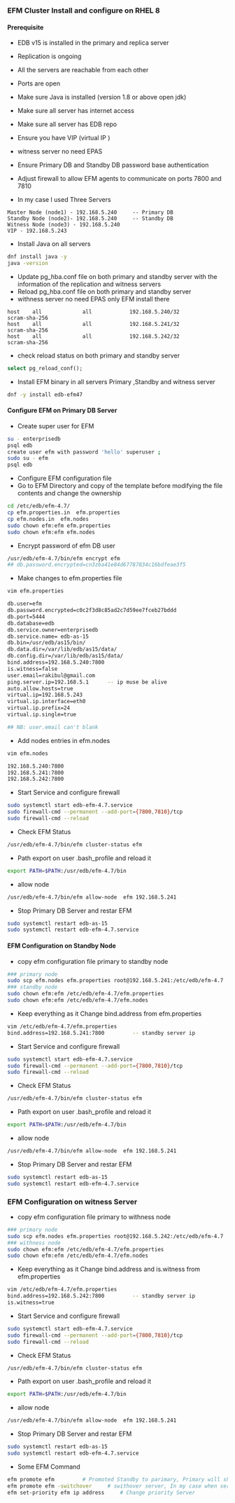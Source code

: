### EFM Cluster Install and configure on RHEL 8

#### Prerequisite
- EDB v15 is installed in the primary and replica server 
- Replication is ongoing 
- All the servers are reachable from each other 
- Ports are open  
- Make sure Java is installed (version 1.8 or above open jdk)
- Make sure all server has internet access 
- Make sure all server has EDB repo 
- Ensure you have VIP (virtual IP )
- witness server no need EPAS 
- Ensure Primary DB and Standby DB password base authentication 
- Adjust firewall to allow EFM agents to communicate on ports 7800 and 7810

- In my case I used Three Servers 
```t
Master Node (node1) - 192.168.5.240     -- Primary DB
Standby Node (node2)- 192.168.5.240     -- Standby DB
Witness Node (node3) - 192.168.5.240
VIP - 192.168.5.243
```
- Install Java on all servers 
```sh
dnf install java -y
java -version
```
- Update pg_hba.conf file on both primary and standby server with the information of the replication and witness servers
- Reload pg_hba.conf file on both primary and standby server
- withness server no need EPAS only EFM install there 
```t
host    all             all            192.168.5.240/32           scram-sha-256
host    all             all            192.168.5.241/32           scram-sha-256
host    all             all            192.168.5.242/32           scram-sha-256
```
- check reload status on both primary and standby server 
```sql
select pg_reload_conf();
```
- Install EFM binary in all servers Primary ,Standby and witness server 
```sh
dnf -y install edb-efm47
```
#### Configure EFM on Primary DB Server 
- Create super user for EFM
```sh
su - enterprisedb 
psql edb
create user efm with password 'hello' superuser ;
sudo su - efm
psql edb
```
- Configure EFM configuration file 
- Go to EFM Directory and copy of the template before modifying the file contents and change the ownership
```sh
cd /etc/edb/efm-4.7/
cp efm.properties.in  efm.properties
cp efm.nodes.in  efm.nodes
sudo chown efm:efm efm.properties
sudo chown efm:efm efm.nodes
```
- Encrypt password of efm DB user 
```sh
/usr/edb/efm-4.7/bin/efm encrypt efm
## db.password.encrypted=cn3zba41e84d67787834c16bdfeae3f5   
```
- Make changes to efm.properties file 

```sh
vim efm.properties

db.user=efm
db.password.encrypted=c0c2f3d8c85ad2c7d59ee7fceb27bddd
db.port=5444
db.database=edb
db.service.owner=enterprisedb
db.service.name= edb-as-15
db.bin=/usr/edb/as15/bin/
db.data.dir=/var/lib/edb/as15/data/
db.config.dir=/var/lib/edb/as15/data/
bind.address=192.168.5.240:7800
is.witness=false
user.email=rakibul@gmail.com
ping.server.ip=192.168.5.1		-- ip muse be alive 	
auto.allow.hosts=true
virtual.ip=192.168.5.243				
virtual.ip.interface=eth0
virtual.ip.prefix=24
virtual.ip.single=true

## NB: user.email can't blank 
```
- Add nodes entries in efm.nodes 
```sh
vim efm.nodes

192.168.5.240:7800
192.168.5.241:7800
192.168.5.242:7800
```
- Start Service and configure firewall
```sh
sudo systemctl start edb-efm-4.7.service
sudo firewall-cmd --permanent --add-port={7800,7810}/tcp
sudo firewall-cmd --reload

```
- Check EFM Status 
```sh
/usr/edb/efm-4.7/bin/efm cluster-status efm
```
- Path export on user .bash_profile and reload it 
```sh
export PATH=$PATH:/usr/edb/efm-4.7/bin
```
- allow node 
```sh
/usr/edb/efm-4.7/bin/efm allow-node  efm 192.168.5.241
```
- Stop Primary DB Server and restar EFM 
```sh
sudo systemctl restart edb-as-15
sudo systemctl restart edb-efm-4.7.service
```

#### EFM Configuration on Standby Node 
- copy efm configuration file primary to standby node 
```sh
### primary node 
sudo scp efm.nodes efm.properties root@192.168.5.241:/etc/edb/efm-4.7
### standby node 
sudo chown efm:efm /etc/edb/efm-4.7/efm.properties
sudo chown efm:efm /etc/edb/efm-4.7/efm.nodes
```
- Keep everything as it Change bind.address from efm.properties
```sh
vim /etc/edb/efm-4.7/efm.properties
bind.address=192.168.5.241:7800         -- standby server ip 
```
- Start Service and configure firewall
```sh
sudo systemctl start edb-efm-4.7.service
sudo firewall-cmd --permanent --add-port={7800,7810}/tcp
sudo firewall-cmd --reload

```
- Check EFM Status 
```sh
/usr/edb/efm-4.7/bin/efm cluster-status efm
```
- Path export on user .bash_profile and reload it 
```sh
export PATH=$PATH:/usr/edb/efm-4.7/bin
```
- allow node 
```sh
/usr/edb/efm-4.7/bin/efm allow-node  efm 192.168.5.241
```
- Stop Primary DB Server and restar EFM 
```sh
sudo systemctl restart edb-as-15
sudo systemctl restart edb-efm-4.7.service
```

### EFM Configuration on witness Server 
- copy efm configuration file primary to withness node 
```sh
### primary node 
sudo scp efm.nodes efm.properties root@192.168.5.242:/etc/edb/efm-4.7
### withness node 
sudo chown efm:efm /etc/edb/efm-4.7/efm.properties
sudo chown efm:efm /etc/edb/efm-4.7/efm.nodes
```
- Keep everything as it Change bind.address and is.witness from efm.properties
```sh
vim /etc/edb/efm-4.7/efm.properties
bind.address=192.168.5.242:7800         -- standby server ip 
is.witness=true 
```
- Start Service and configure firewall
```sh
sudo systemctl start edb-efm-4.7.service
sudo firewall-cmd --permanent --add-port={7800,7810}/tcp
sudo firewall-cmd --reload

```
- Check EFM Status 
```sh
/usr/edb/efm-4.7/bin/efm cluster-status efm
```
- Path export on user .bash_profile and reload it 
```sh
export PATH=$PATH:/usr/edb/efm-4.7/bin
```
- allow node 
```sh
/usr/edb/efm-4.7/bin/efm allow-node  efm 192.168.5.241
```
- Stop Primary DB Server and restar EFM 
```sh
sudo systemctl restart edb-as-15
sudo systemctl restart edb-efm-4.7.service
```

- Some EFM Command 
```sh
efm promote efm         # Promoted Standby to parimary, Primary will shut down. 
efm promote efm -switchover     # swithover server, In my case when server is sync with standby that time its not working. async its woking good 
efm set-priority efm ip address     # Change priority Server 
```

